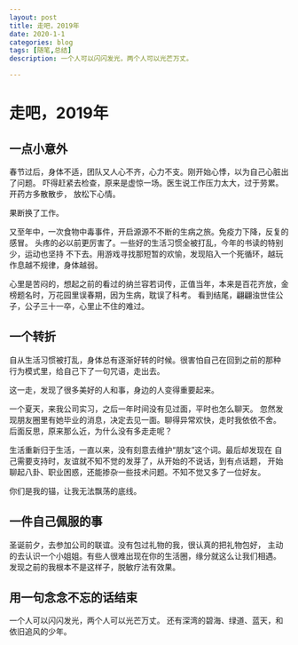 ```yaml
---
layout: post
title: 走吧，2019年
date: 2020-1-1
categories: blog
tags: [随笔,总结]
description: 一个人可以闪闪发光，两个人可以光芒万丈。

---
```


# 走吧，2019年

##  一点小意外
春节过后，身体不适，团队又人心不齐，心力不支。刚开始心悸，以为自己心脏出了问题。
吓得赶紧去检查，原来是虚惊一场。医生说工作压力太大，过于劳累。开药方多散散步，
放松下心情。


果断换了工作。


又至年中，一次食物中毒事件，开启源源不不断的生病之旅。免疫力下降，反复的感冒。
头疼的必以前更厉害了。一些好的生活习惯全被打乱，今年的书读的特别少，运动也坚持
不下去。用游戏寻找那短暂的欢愉，发现陷入一个死循环，越玩作息越不规律，身体越弱。


心里是苦闷的，想起之前的看过的纳兰容若词传，正值当年，本来是百花齐放，金榜题名时，万花园里误春期，因为生病，耽误了科考。
看到结尾，翩翩浊世佳公子，公子三十一卒，心里止不住的难过。


## 一个转折
自从生活习惯被打乱，身体总有逐渐好转的时候。很害怕自己在回到之前的那种
行为模式里，给自己下了一句咒语，走出去。


这一走，发现了很多美好的人和事，身边的人变得重要起来。


一个夏天，来我公司实习，之后一年时间没有见过面，平时也怎么聊天。
忽然发现朋友圈里有她毕业的消息，决定去见一面。聊得异常欢快，走时我依依不舍。
后面反思，原来那么近，为什么没有多走走呢？


生活重新归于生活，一直以来，没有刻意去维护“朋友”这个词。最后却发现在
自己需要支持时，友谊就不知不觉的发芽了，从开始的不说话，到有点话题，
开始聊起八卦、职业困惑，还能掺杂一些技术问题。不知不觉又多了一位好友。


你们是我的锚，让我无法飘荡的底线。


## 一件自己佩服的事


圣诞前夕，去参加公司的联谊。没有包过礼物的我，很认真的把礼物包好，
主动的去认识一个小姐姐。有些人很难出现在你的生活圈，缘分就这么让我们相遇。
发现之前的我根本不是这样子，脱敏疗法有效果。




## 用一句念念不忘的话结束


一个人可以闪闪发光，两个人可以光芒万丈。
还有深湾的碧海、绿道、蓝天，和依旧追风的少年。

